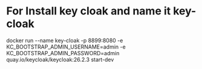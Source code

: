 # For Install key cloak and name it key-cloak
docker run --name key-cloak -p 8899:8080 -e KC_BOOTSTRAP_ADMIN_USERNAME=admin -e KC_BOOTSTRAP_ADMIN_PASSWORD=admin quay.io/keycloak/keycloak:26.2.3 start-dev